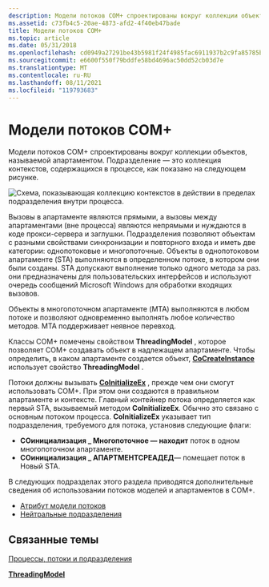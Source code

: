 ```yaml
---
description: Модели потоков COM+ спроектированы вокруг коллекции объектов, называемой апартаментом. Подразделение — это коллекция контекстов, содержащихся в процессе.
ms.assetid: c73fb4c5-20ae-4873-afd2-4f40eb47bade
title: Модели потоков COM+
ms.topic: article
ms.date: 05/31/2018
ms.openlocfilehash: cd0949a27291be43b5981f24f4985fac6911937b2c9fa85785b4d662bd1bf546
ms.sourcegitcommit: e6600f550f79bddfe58bd4696ac50dd52cb03d7e
ms.translationtype: MT
ms.contentlocale: ru-RU
ms.lasthandoff: 08/11/2021
ms.locfileid: "119793683"
---
```

# <a name="com-threading-models"></a>Модели потоков COM+

Модели потоков COM+ спроектированы вокруг коллекции объектов, называемой апартаментом. Подразделение — это коллекция контекстов, содержащихся в процессе, как показано на следующем рисунке.

![Схема, показывающая коллекцию контекстов в действии в пределах подразделения внутри процесса.](images/6b86fe3b-262a-483a-a418-67d60f9a5d68.png)

Вызовы в апартаменте являются прямыми, а вызовы между апартаментами (вне процесса) являются непрямыми и нуждаются в коде прокси-сервера и заглушки. Подразделения позволяют объектам с разными свойствами синхронизации и повторного входа и иметь две категории: однопотоковые и многопоточные. Объекты в однопотоковом апартаменте (STA) выполняются в определенном потоке, в котором они были созданы. STA допускают выполнение только одного метода за раз. они предназначены для пользовательских интерфейсов и используют очередь сообщений Microsoft Windows для обработки входящих вызовов.

Объекты в многопоточном апартаменте (MTA) выполняются в любом потоке и позволяют одновременно выполнять любое количество методов. MTA поддерживает неявное перевход.

Классы COM+ помечены свойством **ThreadingModel** , которое позволяет COM+ создавать объект в надлежащем апартаменте. Чтобы определить, в каком апартаменте создается объект, [**CoCreateInstance**](/windows/desktop/api/combaseapi/nf-combaseapi-cocreateinstance) использует свойство **ThreadingModel** .

Потоки должны вызывать [**CoInitializeEx**](/windows/desktop/api/combaseapi/nf-combaseapi-coinitializeex) , прежде чем они смогут использовать COM+. При этом они создаются в правильном апартаменте и контексте. Главный контейнер потока определяется как первый STA, вызываемый методом **CoInitializeEx**. Обычно это связано с основным потоком процесса. **CoInitializeEx** указывает тип подразделения, требуемого для потока, установив следующие флаги:

-   **СОинициализация \_ Многопоточное — находит** поток в одном многопоточном апартаменте.
-   **СОинициализация \_ АПАРТМЕНТСРЕАДЕД**— помещает поток в Новый STA.

В следующих подразделах этого раздела приводятся дополнительные сведения об использовании потоков моделей и апартаментов в COM+.

-   [Атрибут модели потоков](threading-model-attribute.md)
-   [Нейтральные подразделения](neutral-apartments.md)

## <a name="related-topics"></a>Связанные темы

<dl> <dt>

[Процессы, потоки и подразделения](/windows/desktop/com/processes--threads--and-apartments)
</dt> <dt>

[**ThreadingModel**](components.md)
</dt> </dl>

 

 
